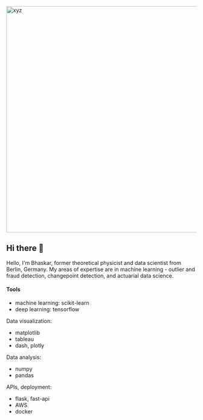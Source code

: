 <img width="600" alt="xyz" src="https://github.com/user-attachments/assets/1dd09fd2-90d7-4f78-b417-7f043dc96af2">


## Hi there 👋

Hello, I'm Bhaskar, former theoretical physicist and data scientist from Berlin, Germany. My areas of expertise are in machine learning - outlier and fraud detection, changepoint detection, and actuarial data science.

#### Tools

* machine learning: scikit-learn
* deep learning: tensorflow

Data visualization:

* matplotlib
* tableau
* dash, plotly

Data analysis:

* numpy
* pandas

APIs, deployment:

* flask, fast-api
* AWS
* docker



<!--

Resources on creating a portfolio:
https://github.com/katiehuangx
https://github.com/katiehuangx/How-to-Create-a-GitHub-Portfolio/blob/main/README.md
https://github.com/katiehuangx/Portfolio-Guide/blob/main/README.md
https://www.dataquest.io/blog/building-and-presenting-your-data-portfolio/

**bhaskar-kamble/bhaskar-kamble** is a ✨ _special_ ✨ repository because its `README.md` (this file) appears on your GitHub profile.

Here are some ideas to get you started:

- 🔭 I’m currently working on ...
- 🌱 I’m currently learning ...
- 👯 I’m looking to collaborate on ...
- 🤔 I’m looking for help with ...
- 💬 Ask me about ...
- 📫 How to reach me: ...
- 😄 Pronouns: ...
- ⚡ Fun fact: ...
-->
